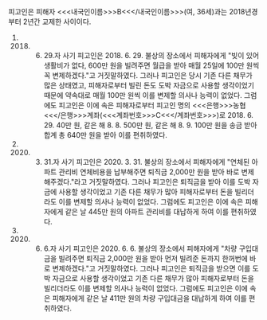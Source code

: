 피고인은 피해자 <<<내국인이름>>>B<<</내국인이름>>>(여, 36세)과는 2018년경부터 2년간 교제한 사이이다.
1. 2018. 6. 29.자 사기
피고인은 2018. 6. 29. 불상의 장소에서 피해자에게 "빚이 있어 생활비가 없다, 600만 원을 빌려주면 월급을 받아 매월 25일에 100만 원씩 꼭 변제하겠다."고 거짓말하였다.
그러나 피고인은 당시 기존 다른 채무가 많은 상태였고, 피해자로부터 빌린 돈도 도박 자금으로 사용할 생각이었기 때문에 약속대로 매월 100만 원씩 이를 변제할 의사나 능력이 없었다.
그럼에도 피고인은 이에 속은 피해자로부터 피고인 명의 <<<은행>>>농협<<</은행>>>계좌(<<<계좌번호>>>C<<</계좌번호>>>)로 2018. 6. 29. 40만 원, 같은 해 8. 8. 500만 원, 같은 해 8. 9. 100만 원을 송금 받아 합계 총 640만 원을 받아 이를 편취하였다.
2. 2020. 3. 31.자 사기
피고인은 2020. 3. 31. 불상의 장소에서 피해자에게 "연체된 아파트 관리비 연체비용을 납부해주면 퇴직금 2,000만 원을 받아 바로 변제해주겠다."라고 거짓말하였다.
그러나 피고인은 퇴직금을 받아 이를 도박 자금에 사용할 생각이었고 기존 다른 채무가 많아 피해자로부터 돈을 빌리더라도 이를 변제할 의사나 능력이 없었다.
그럼에도 피고인은 이에 속은 피해자에게 같은 날 445만 원의 아파트 관리비를 대납하게 하여 이를 편취하였다.
3. 2020. 6. 6.자 사기
피고인은 2020. 6. 6. 불상의 장소에서 피해자에게 "차량 구입대금을 빌려주면 퇴직금 2,000만 원을 받아 먼저 빌려준 돈까지 한꺼번에 바로 변제하겠다."고 거짓말하였다.
그러나 피고인은 퇴직금을 받으면 이를 도박 자금으로 사용할 생각이었고 기존 다른 채무가 많아 피해자로부터 돈을 빌리더라도 이를 변제할 의사나 능력이 없었다.
그럼에도 피고인은 이에 속은 피해자에게 같은 날 411만 원의 차량 구입대금을 대납하게 하여 이를 편취하였다.